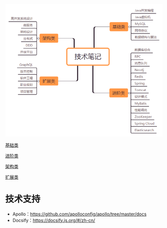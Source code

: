 ![](%E6%8A%80%E6%9C%AF%E7%AC%94%E8%AE%B0.png)

[基础类](A类/README.md ':include')

[进阶类](B类/README.md ':include')

[架构类](C类/README.md ':include')

[扩展类](D类/README.md ':include')

# 技术支持

- Apollo：https://github.com/apolloconfig/apollo/tree/master/docs
- Docsify：https://docsify.js.org/#/zh-cn/
